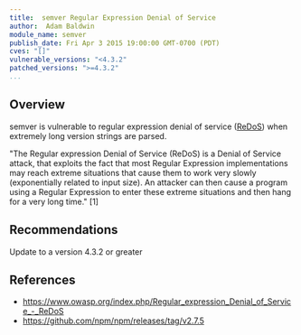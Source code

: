 ```yaml
---
title:  semver Regular Expression Denial of Service
author:  Adam Baldwin
module_name: semver
publish_date: Fri Apr 3 2015 19:00:00 GMT-0700 (PDT)
cves: "[]"
vulnerable_versions: "<4.3.2"
patched_versions: ">=4.3.2"
...
```


## Overview

semver is vulnerable to regular expression denial of service ([ReDoS](https://www.owasp.org/index.php/Regular_expression_Denial_of_Service_-_ReDoS)) when extremely long version strings are parsed. 

"The Regular expression Denial of Service (ReDoS) is a Denial of Service attack, that exploits the fact that most Regular Expression implementations may reach extreme situations that cause them to work very slowly (exponentially related to input size). An attacker can then cause a program using a Regular Expression to enter these extreme situations and then hang for a very long time." [1]


## Recommendations
Update to a version 4.3.2 or greater

## References
- https://www.owasp.org/index.php/Regular_expression_Denial_of_Service_-_ReDoS
- https://github.com/npm/npm/releases/tag/v2.7.5
